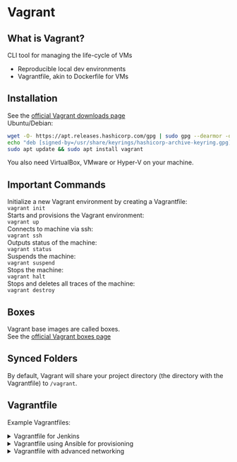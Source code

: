 # Vagrant

## What is Vagrant?
CLI tool for managing the life-cycle of VMs

- Reproducible local dev environments  
- Vagrantfile, akin to Dockerfile for VMs

## Installation
See the [official Vagrant downloads page](https://developer.hashicorp.com/vagrant/downloads)  
Ubuntu/Debian:
```bash
wget -O- https://apt.releases.hashicorp.com/gpg | sudo gpg --dearmor -o /usr/share/keyrings/hashicorp-archive-keyring.gpg
echo "deb [signed-by=/usr/share/keyrings/hashicorp-archive-keyring.gpg] https://apt.releases.hashicorp.com $(lsb_release -cs) main" | sudo tee /etc/apt/sources.list.d/hashicorp.list
sudo apt update && sudo apt install vagrant
```

You also need VirtualBox, VMware or Hyper-V on your machine.

## Important Commands
Initialize a new Vagrant environment by creating a Vagrantfile:  
`vagrant init`  
Starts and provisions the Vagrant environment:  
`vagrant up`  
Connects to machine via ssh:  
`vagrant ssh`  
Outputs status of the machine:  
`vagrant status`  
Suspends the machine:  
`vagrant suspend`  
Stops the machine:  
`vagrant halt`  
Stops and deletes all traces of the machine:  
`vagrant destroy`  

## Boxes
Vagrant base images are called boxes.  
See the [official Vagrant boxes page](https://app.vagrantup.com/boxes/search)

## Synced Folders
By default, Vagrant will share your project directory (the directory with the Vagrantfile) to `/vagrant`.

## Vagrantfile
Example Vagrantfiles:
<details>
  <summary>Vagrantfile for Jenkins</summary>
  This Vagrantfile installs Jenkins, AWS CLI, unzip and zip tools.

```ruby
# -*- mode: ruby -*-
# vi: set ft=ruby :

Vagrant.configure("2") do |config|
  config.vm.box = "ubuntu/focal64"

  # Port forwarding
  config.vm.network "forwarded_port", guest: 8080, host: 8080

  config.vm.provision "shell", inline: <<-SHELL
    # Update repositories
    sudo apt-get update

    # Install CA certificates (optional but recommended)
    sudo apt-get install -y ca-certificates

    # Install Java (a requirement for Jenkins)
    sudo apt-get install -y openjdk-11-jdk

    # Add Jenkins repository
    wget -q -O - https://pkg.jenkins.io/debian/jenkins.io.key | sudo apt-key add -
    sudo sh -c 'echo deb http://pkg.jenkins.io/debian-stable binary/ > /etc/apt/sources.list.d/jenkins.list'

    sudo apt-get update

    # Install Jenkins
    sudo apt-get install -y jenkins

    # Start Jenkins
    sudo systemctl start jenkins

    # Install necessary utilities
    sudo apt-get install -y unzip
    sudo apt-get install -y zip

    # Install AWS CLI version 2
    curl "https://awscli.amazonaws.com/awscli-exe-linux-x86_64.zip" -o "awscliv2.zip"
    unzip awscliv2.zip
    sudo ./aws/install
  SHELL
end
```
</details>

<details>
  <summary>Vagrantfile using Ansible for provisioning</summary>
  This Vagrantfile uses an Ansible playbook for provisioning.

```ruby
# -*- mode: ruby -*-
# vi: set ft=ruby :

Vagrant.configure("2") do |config|

  config.vm.box = "ubuntu/bionic64"
  config.vm.network :forwarded_port, guest: 80, host: 8080
  config.vm.network :forwarded_port, guest: 443, host: 8081
  config.vm.network :forwarded_port, guest: 8080, host: 8082
  config.vm.provision "ansible" do |ansible|
    ansible.playbook = "main.yml"
  end

end
```
</details>

<details>
  <summary>Vagrantfile with advanced networking</summary>
  This Vagrantfile brings up 2 VMs, assigns them static hostnames and IPs, allows root login and password authentication, and installs Ansible on one of the VMs.

```ruby
# -*- mode: ruby -*-
# vi: set ft=ruby :

Vagrant.configure("2") do |config|

  # Define VMs
  (1..2).each do |i|
    config.vm.define "vm#{i}" do |vmconfig|

      # Use CentOS 8
      vmconfig.vm.box = "generic/centos8"
      
      # Set hostname
      vmconfig.vm.hostname = "vm#{i}"

      # Set private network
      vmconfig.vm.network "private_network", ip: "192.168.56.1#{i}"
      
      # Sync project directory to /vagrant
      vmconfig.vm.synced_folder ".", "/vagrant", type: "virtualbox"
      
      # Enable provisioning with a shell script
      vmconfig.vm.provision "shell", inline: <<-SHELL
        echo 'vagrant:vagrant' | chpasswd
        sed -i 's/#PermitRootLogin prohibit-password/PermitRootLogin yes/g' /etc/ssh/sshd_config
        sed -i 's/PasswordAuthentication no/PasswordAuthentication yes/g' /etc/ssh/sshd_config
        systemctl restart sshd
      SHELL
      
      if i == 1
        vmconfig.vm.provision "shell", inline: <<-SHELL
          sudo yum update -y
          sudo yum install -y epel-release
          sudo yum install -y python3-pip gcc openssl-devel libffi-devel python3-devel
          sudo pip3 install --upgrade pip
          sudo pip3 install setuptools_rust
          pip3 install ansible
        SHELL
      end
    end
  end

  # Enable ssh agent forwarding
  config.ssh.forward_agent = true
  
end
```
</details>


